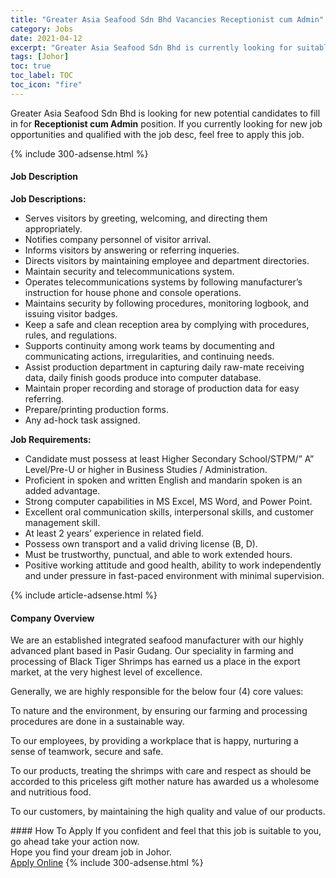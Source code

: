 ```yaml
---
title: "Greater Asia Seafood Sdn Bhd Vacancies Receptionist cum Admin" 
category: Jobs 
date: 2021-04-12 
excerpt: "Greater Asia Seafood Sdn Bhd is currently looking for suitable person to fill in the Receptionist cum Admin which based in Johor" 
tags: [Johor] 
toc: true 
toc_label: TOC 
toc_icon: "fire" 
--- 
```


<p>Greater Asia Seafood Sdn Bhd is looking for new potential candidates to fill in for <b>Receptionist cum Admin</b> position. If you currently looking for new job opportunities and qualified with the job desc, feel free to apply this job.
</p>{% include 300-adsense.html %} 
<div><div><h4>Job Description</h4></div><div><div><span><div><p><strong>Job Descriptions:</strong></p><ul><li>Serves visitors by greeting, welcoming, and directing them appropriately.</li><li>Notifies company personnel of visitor arrival.</li><li>Informs visitors by answering or referring inqueries.</li><li>Directs visitors by maintaining employee and department directories.</li><li>Maintain security and telecommunications system.</li><li>Operates telecommunications systems by following manufacturer&#8217;s instruction for house phone and console operations.</li><li>Maintains security by following procedures, monitoring logbook, and issuing visitor badges.</li><li>Keep a safe and clean reception area by complying with procedures, rules, and regulations.</li><li>Supports continuity among work teams by documenting and communicating actions, irregularities, and continuing needs.</li><li>Assist production department in capturing daily raw-mate receiving data, daily finish goods produce into computer database.</li><li>Maintain proper recording and storage of production data for easy referring.</li><li>Prepare/printing production forms.</li><li>Any ad-hock task assigned.</li></ul><p><strong>Job Requirements:</strong></p><ul><li><span>Candidate must possess at least Higher Secondary School/STPM/&#8221; A&#8221; Level/Pre-U or higher in Business Studies / Administration.</span></li><li><span>Proficient in spoken and written English and mandarin spoken is an added advantage.</span></li><li><span>Strong computer capabilities in MS Excel, MS Word, and Power Point.</span></li><li><span>Excellent oral communication skills, interpersonal skills, and customer management skill.</span></li><li><span>At least 2 years&#8217; experience in related field.</span></li><li><span>Possess own transport and a valid driving license (B, D).</span></li><li><span>Must be trustworthy, punctual, and able to work extended hours.</span></li><li><span>Positive working attitude and good health, ability to work independently and under pressure in fast-paced environment with minimal supervision.</span></li></ul></div></span></div></div></div> 
{% include article-adsense.html %} 
<div><div><h4>Company Overview</h4></div><div><div><span><div><p>We are an established integrated seafood manufacturer with our highly advanced plant based in Pasir Gudang. Our speciality in farming and processing of Black Tiger Shrimps has earned us a place in the export market, at the very highest level of excellence.</p><p>Generally, we are highly responsible for the below four (4) core values:</p><p>To nature and the environment, by ensuring our farming and processing procedures are done in a sustainable way.</p><p>To our employees, by providing a workplace that is happy, nurturing a sense of teamwork, secure and safe.</p><p>To our products, treating the shrimps with care and respect as should be accorded to this priceless gift mother nature has awarded us a wholesome and nutritious food.</p><p>To our customers, by maintaining the high quality and value of our products.</p></div></span></div></div></div> 
#### How To Apply 
If you confident and feel that this job is suitable to you, go ahead take your action now. <br/> 
Hope you find your dream job in Johor. <br/> 
<a href="https://www.jobstreet.com.my/en/job/receptionist-cum-admin-4534957?jobId=jobstreet-my-job-4534957&" class="btn btn--info" target="_blank" rel="nofollow noopenner">Apply Online</a> 
{% include 300-adsense.html %} 